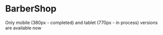 # BarberShop
Only mobile (380px - completed) and tablet (770px - in process) versions are available now
